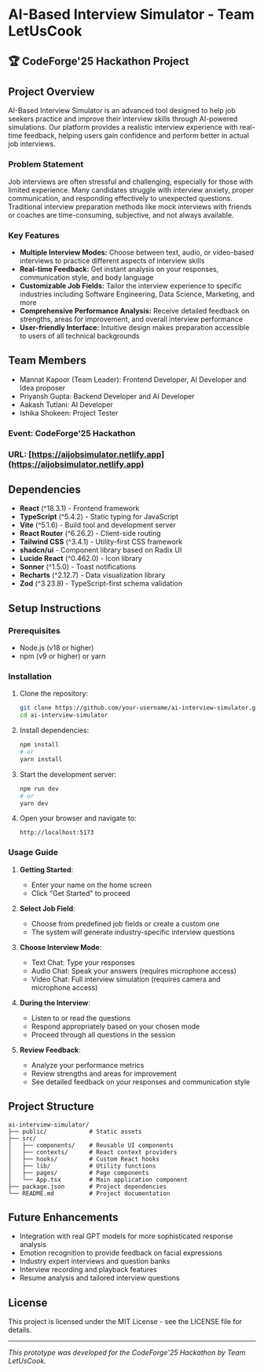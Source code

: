 
# AI-Based Interview Simulator - Team LetUsCook

## 🏆 CodeForge'25 Hackathon Project

## Project Overview

AI-Based Interview Simulator is an advanced tool designed to help job seekers practice and improve their interview skills through AI-powered simulations. Our platform provides a realistic interview experience with real-time feedback, helping users gain confidence and perform better in actual job interviews.

### Problem Statement

Job interviews are often stressful and challenging, especially for those with limited experience. Many candidates struggle with interview anxiety, proper communication, and responding effectively to unexpected questions. Traditional interview preparation methods like mock interviews with friends or coaches are time-consuming, subjective, and not always available.

### Key Features

- **Multiple Interview Modes:** Choose between text, audio, or video-based interviews to practice different aspects of interview skills
- **Real-time Feedback:** Get instant analysis on your responses, communication style, and body language
- **Customizable Job Fields:** Tailor the interview experience to specific industries including Software Engineering, Data Science, Marketing, and more
- **Comprehensive Performance Analysis:** Receive detailed feedback on strengths, areas for improvement, and overall interview performance
- **User-friendly Interface:** Intuitive design makes preparation accessible to users of all technical backgrounds

## Team Members

- Mannat Kapoor (Team Leader): Frontend Developer, AI Developer and Idea proposer
- Priyansh Gupta: Backend Developer and AI Developer
- Aakash Tutlani: AI Developer
- Ishika Shokeen: Project Tester

### Event: CodeForge'25 Hackathon  
### URL: [https://aijobsimulator.netlify.app](https://aijobsimulator.netlify.app)

## Dependencies

- **React** (^18.3.1) - Frontend framework
- **TypeScript** (^5.4.2) - Static typing for JavaScript
- **Vite** (^5.1.6) - Build tool and development server
- **React Router** (^6.26.2) - Client-side routing
- **Tailwind CSS** (^3.4.1) - Utility-first CSS framework
- **shadcn/ui** - Component library based on Radix UI
- **Lucide React** (^0.462.0) - Icon library
- **Sonner** (^1.5.0) - Toast notifications
- **Recharts** (^2.12.7) - Data visualization library
- **Zod** (^3.23.8) - TypeScript-first schema validation

## Setup Instructions

### Prerequisites

- Node.js (v18 or higher)
- npm (v9 or higher) or yarn

### Installation

1. Clone the repository:
   ```bash
   git clone https://github.com/your-username/ai-interview-simulator.git
   cd ai-interview-simulator
   ```

2. Install dependencies:
   ```bash
   npm install
   # or
   yarn install
   ```

3. Start the development server:
   ```bash
   npm run dev
   # or
   yarn dev
   ```

4. Open your browser and navigate to:
   ```
   http://localhost:5173
   ```

### Usage Guide

1. **Getting Started**:
   - Enter your name on the home screen
   - Click "Get Started" to proceed

2. **Select Job Field**:
   - Choose from predefined job fields or create a custom one
   - The system will generate industry-specific interview questions

3. **Choose Interview Mode**:
   - Text Chat: Type your responses
   - Audio Chat: Speak your answers (requires microphone access)
   - Video Chat: Full interview simulation (requires camera and microphone access)

4. **During the Interview**:
   - Listen to or read the questions
   - Respond appropriately based on your chosen mode
   - Proceed through all questions in the session

5. **Review Feedback**:
   - Analyze your performance metrics
   - Review strengths and areas for improvement
   - See detailed feedback on your responses and communication style

## Project Structure

```
ai-interview-simulator/
├── public/            # Static assets
├── src/
│   ├── components/    # Reusable UI components
│   ├── contexts/      # React context providers
│   ├── hooks/         # Custom React hooks
│   ├── lib/           # Utility functions
│   ├── pages/         # Page components
│   └── App.tsx        # Main application component
├── package.json       # Project dependencies
└── README.md          # Project documentation
```

## Future Enhancements

- Integration with real GPT models for more sophisticated response analysis
- Emotion recognition to provide feedback on facial expressions
- Industry expert interviews and question banks
- Interview recording and playback features
- Resume analysis and tailored interview questions

## License

This project is licensed under the MIT License - see the LICENSE file for details.

---

*This prototype was developed for the CodeForge'25 Hackathon by Team LetUsCook.*
